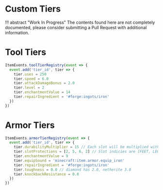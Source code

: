 # Custom Tiers

!!! abstract "Work In Progress"
    The contents found here are not completely documented, please consider submitting a Pull Request with additional information.

# Tool Tiers
```js
ItemEvents.toolTierRegistry(event => {
  event.add('tier_id', tier => {
    tier.uses = 250
    tier.speed = 6.0
    tier.attackDamageBonus = 2.0
    tier.level = 2
    tier.enchantmentValue = 14
    tier.repairIngredient = '#forge:ingots/iron'
  })
})
```
# Armor Tiers
```js
ItemEvents.armorTierRegistry(event => {
  event.add('tier_id', tier => {
    tier.durabilityMultiplier = 15 // Each slot will be multiplied with [13, 15, 16, 11]
    tier.slotProtections = [2, 5, 6, 2] // Slot indicies are [FEET, LEGS, BODY, HEAD]
    tier.enchantmentValue = 9
    tier.equipSound = 'minecraft:item.armor.equip_iron'
    tier.repairIngredient = '#forge:ingots/iron'
    tier.toughness = 0.0 // diamond has 2.0, netherite 3.0
    tier.knockbackResistance = 0.0
  })
})
```